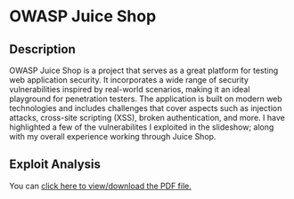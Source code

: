# OWASP Juice Shop

<h2>Description</h2>
OWASP Juice Shop is a project that serves as a great platform for testing web application security. It incorporates a wide range of security vulnerabilities inspired by real-world scenarios, making it an ideal playground for penetration testers. The application is built on modern web technologies and includes challenges that cover aspects such as injection attacks, cross-site scripting (XSS), broken authentication, and more. I have highlighted a few of the vulnerabilites I exploited in the slideshow; along with my overall experience working through Juice Shop.
<br />

<h2>Exploit Analysis</h2>

<p>You can <a href="https://github.com/cabby1234/OWASPJuiceShop/files/13610856/OWASP.Juice.Shop.pdf">click here to view/download the PDF file.</a></p>
    </object>

</body>
</html>

